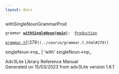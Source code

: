```yaml
---
layout: docs
---
```

<span class="title">withSingleNoun</span><span class="type">GrammarProd</span>

`grammar `**[`withSingleNoun(main)`](../object/withSingleNoun(main).html)**` :   `[`Production`](../object/Production.html)

[`grammar.t`](../file/grammar.t.html)[`[`279`](../source/grammar.t.html#279)]`



singleNoun-\>np\_ \| 'with' singleNoun-\>np\_





Adv3Lite Library Reference Manual  
Generated on 15/03/2023 from adv3Lite version 1.6.1


